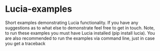 # Lucia-examples
Short examples demonstrating Lucia functionality.
If you have any suggestions as to what else to demonstrate feel free to get in touch.
Note, to run these examples you must have Lucia installed (pip install lucia). You are also recommended to run the examples via command line, just in case you get a traceback
